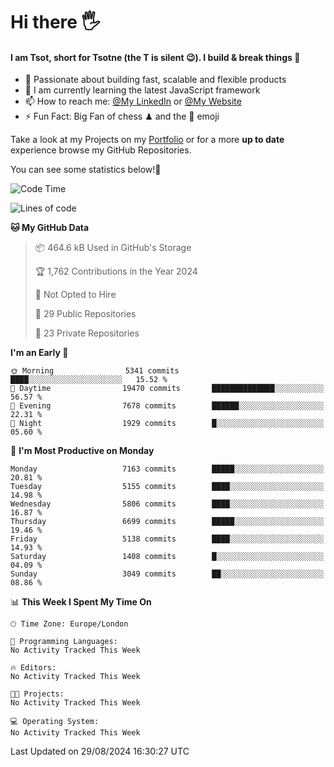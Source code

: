# Hi there :raised_hand_with_fingers_splayed:
#### I am Tsot, short for Tsotne (the T is silent :wink:). I build & break things :space_invader:
- :telescope: Passionate about building fast, scalable and flexible products
- :seedling: I am currently learning the latest JavaScript framework 
- :mailbox: How to reach me: [@My LinkedIn](https://www.linkedin.com/in/tsotne-gvadzabia/) or [@My Website](https://tsotne.co.uk/contact)
- :zap: Fun Fact: Big Fan of chess ♟ and the 👾 emoji

Take a look at my Projects on my [Portfolio](https://tsotne.co.uk/) or for a more **up to date** experience browse my GitHub Repositories.

You can see some statistics below!:space_invader:
<!--START_SECTION:waka-->
![Code Time](http://img.shields.io/badge/Code%20Time-761%20hrs%202%20mins-blue)

![Lines of code](https://img.shields.io/badge/From%20Hello%20World%20I%27ve%20Written-12.5%20million%20lines%20of%20code-blue)

**🐱 My GitHub Data** 

> 📦 464.6 kB Used in GitHub's Storage 
 > 
> 🏆 1,762 Contributions in the Year 2024
 > 
> 🚫 Not Opted to Hire
 > 
> 📜 29 Public Repositories 
 > 
> 🔑 23 Private Repositories 
 > 
**I'm an Early 🐤** 

```text
🌞 Morning                5341 commits        ████░░░░░░░░░░░░░░░░░░░░░   15.52 % 
🌆 Daytime                19470 commits       ██████████████░░░░░░░░░░░   56.57 % 
🌃 Evening                7678 commits        ██████░░░░░░░░░░░░░░░░░░░   22.31 % 
🌙 Night                  1929 commits        █░░░░░░░░░░░░░░░░░░░░░░░░   05.60 % 
```
📅 **I'm Most Productive on Monday** 

```text
Monday                   7163 commits        █████░░░░░░░░░░░░░░░░░░░░   20.81 % 
Tuesday                  5155 commits        ████░░░░░░░░░░░░░░░░░░░░░   14.98 % 
Wednesday                5806 commits        ████░░░░░░░░░░░░░░░░░░░░░   16.87 % 
Thursday                 6699 commits        █████░░░░░░░░░░░░░░░░░░░░   19.46 % 
Friday                   5138 commits        ████░░░░░░░░░░░░░░░░░░░░░   14.93 % 
Saturday                 1408 commits        █░░░░░░░░░░░░░░░░░░░░░░░░   04.09 % 
Sunday                   3049 commits        ██░░░░░░░░░░░░░░░░░░░░░░░   08.86 % 
```


📊 **This Week I Spent My Time On** 

```text
🕑︎ Time Zone: Europe/London

💬 Programming Languages: 
No Activity Tracked This Week

🔥 Editors: 
No Activity Tracked This Week

🐱‍💻 Projects: 
No Activity Tracked This Week

💻 Operating System: 
No Activity Tracked This Week
```


 Last Updated on 29/08/2024 16:30:27 UTC
<!--END_SECTION:waka-->
